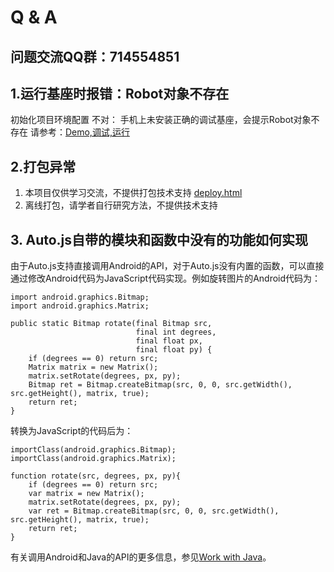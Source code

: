 # Q & A

## 问题交流QQ群：714554851

 

## 1.运行基座时报错：Robot对象不存在
  初始化项目环境配置 不对：
  手机上未安装正确的调试基座，会提示Robot对象不存在
  请参考：[Demo,调试,运行](hbuilder.html#hbuilder_1) 

## 2.打包异常
  1. 本项目仅供学习交流，不提供打包技术支持 [deploy.html](deploy.html)
  2. 离线打包，请学者自行研究方法，不提供技术支持
  
## 3. Auto.js自带的模块和函数中没有的功能如何实现

由于Auto.js支持直接调用Android的API，对于Auto.js没有内置的函数，可以直接通过修改Android代码为JavaScript代码实现。例如旋转图片的Android代码为：
```
import android.graphics.Bitmap;
import android.graphics.Matrix;

public static Bitmap rotate(final Bitmap src,
                            final int degrees,
                            final float px,
                            final float py) {
    if (degrees == 0) return src;
    Matrix matrix = new Matrix();
    matrix.setRotate(degrees, px, py);
    Bitmap ret = Bitmap.createBitmap(src, 0, 0, src.getWidth(), src.getHeight(), matrix, true);
    return ret;
}
```
转换为JavaScript的代码后为：
```
importClass(android.graphics.Bitmap);
importClass(android.graphics.Matrix);

function rotate(src, degrees, px, py){
    if (degrees == 0) return src;
    var matrix = new Matrix();
    matrix.setRotate(degrees, px, py);
    var ret = Bitmap.createBitmap(src, 0, 0, src.getWidth(), src.getHeight(), matrix, true);
    return ret;
}
```
有关调用Android和Java的API的更多信息，参见[Work with Java](https://developer.mozilla.org/zh-CN/docs/Mozilla/Projects/Rhino/Scripting_Java)。